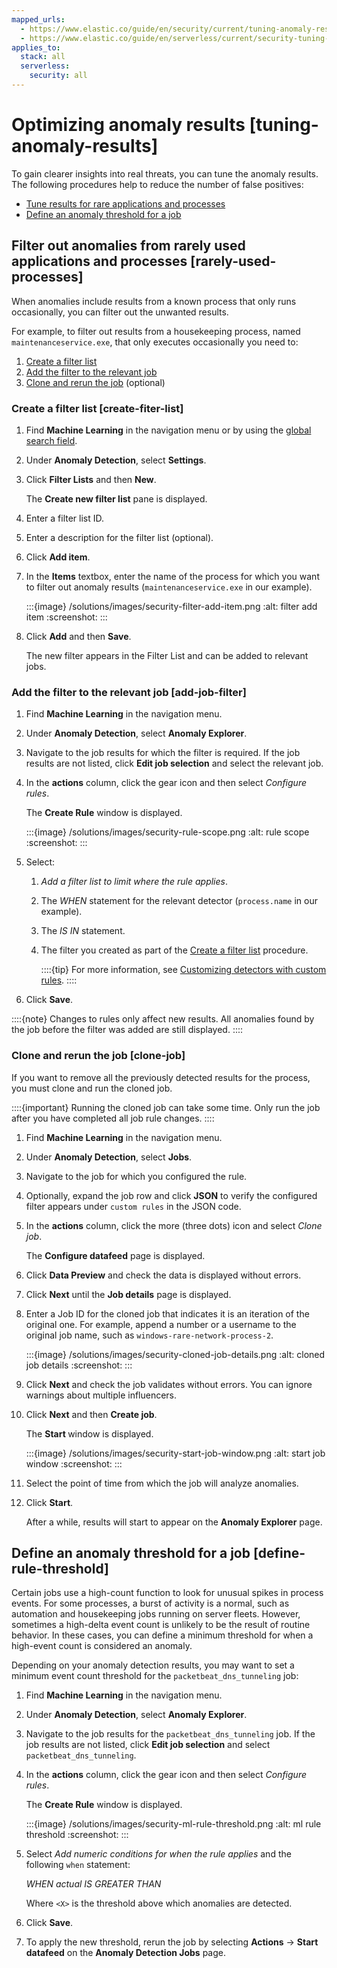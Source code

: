 ```yaml
---
mapped_urls:
  - https://www.elastic.co/guide/en/security/current/tuning-anomaly-results.html
  - https://www.elastic.co/guide/en/serverless/current/security-tuning-anomaly-results.html
applies_to:
  stack: all
  serverless:
    security: all
---
```


# Optimizing anomaly results [tuning-anomaly-results]

To gain clearer insights into real threats, you can tune the anomaly results. The following procedures help to reduce the number of false positives:

* [Tune results for rare applications and processes](#rarely-used-processes)
* [Define an anomaly threshold for a job](#define-rule-threshold)


## Filter out anomalies from rarely used applications and processes [rarely-used-processes]

When anomalies include results from a known process that only runs occasionally, you can filter out the unwanted results.

For example, to filter out results from a housekeeping process, named `maintenanceservice.exe`, that only executes occasionally you need to:

1. [Create a filter list](#create-fiter-list)
2. [Add the filter to the relevant job](#add-job-filter)
3. [Clone and rerun the job](#clone-job) (optional)


### Create a filter list [create-fiter-list]

1. Find **Machine Learning** in the navigation menu or by using the [global search field](/explore-analyze/find-and-organize/find-apps-and-objects.md).
2. Under **Anomaly Detection**, select **Settings**.
3. Click **Filter Lists** and then **New**.

    The **Create new filter list** pane is displayed.

4. Enter a filter list ID.
5. Enter a description for the filter list (optional).
6. Click **Add item**.
7. In the **Items** textbox, enter the name of the process for which you want to filter out anomaly results (`maintenanceservice.exe` in our example).

    :::{image} /solutions/images/security-filter-add-item.png
    :alt: filter add item
    :screenshot:
    :::

8. Click **Add** and then **Save**.

    The new filter appears in the Filter List and can be added to relevant jobs.



### Add the filter to the relevant job [add-job-filter]

1. Find **Machine Learning** in the navigation menu.
2. Under **Anomaly Detection**, select **Anomaly Explorer**.
3. Navigate to the job results for which the filter is required. If the job results are not listed, click **Edit job selection** and select the relevant job.
4. In the **actions** column, click the gear icon and then select *Configure rules*.

    The **Create Rule** window is displayed.

    :::{image} /solutions/images/security-rule-scope.png
    :alt: rule scope
    :screenshot:
    :::

5. Select:

    1. *Add a filter list to limit where the rule applies*.
    2. The *WHEN* statement for the relevant detector (`process.name` in our example).
    3. The *IS IN* statement.
    4. The filter you created as part of the [Create a filter list](#create-fiter-list) procedure.

        ::::{tip}
        For more information, see [Customizing detectors with custom rules](../../../explore-analyze/machine-learning/anomaly-detection/ml-configuring-detector-custom-rules.md).
        ::::

6. Click **Save**.

::::{note}
Changes to rules only affect new results. All anomalies found by the job before the filter was added are still displayed.
::::



### Clone and rerun the job [clone-job]

If you want to remove all the previously detected results for the process, you must clone and run the cloned job.

::::{important}
Running the cloned job can take some time. Only run the job after you have completed all job rule changes.
::::


1. Find **Machine Learning** in the navigation menu.
2. Under **Anomaly Detection**, select **Jobs**.
3. Navigate to the job for which you configured the rule.
4. Optionally, expand the job row and click **JSON** to verify the configured filter appears under `custom rules` in the JSON code.
5. In the **actions** column, click the more (three dots) icon and select *Clone job*.

    The **Configure datafeed** page is displayed.

6. Click **Data Preview** and check the data is displayed without errors.
7. Click **Next** until the **Job details** page is displayed.
8. Enter a Job ID for the cloned job that indicates it is an iteration of the original one. For example, append a number or a username to the original job name, such as `windows-rare-network-process-2`.

    :::{image} /solutions/images/security-cloned-job-details.png
    :alt: cloned job details
    :screenshot:
    :::

9. Click **Next** and check the job validates without errors. You can ignore warnings about multiple influencers.
10. Click **Next** and then **Create job**.

    The **Start <job name>** window is displayed.

    :::{image} /solutions/images/security-start-job-window.png
    :alt: start job window
    :screenshot:
    :::

11. Select the point of time from which the job will analyze anomalies.
12. Click **Start**.

    After a while, results will start to appear on the **Anomaly Explorer** page.



## Define an anomaly threshold for a job [define-rule-threshold]

Certain jobs use a high-count function to look for unusual spikes in process events. For some processes, a burst of activity is a normal, such as automation and housekeeping jobs running on server fleets. However, sometimes a high-delta event count is unlikely to be the result of routine behavior. In these cases, you can define a minimum threshold for when a high-event count is considered an anomaly.

Depending on your anomaly detection results, you may want to set a minimum event count threshold for the `packetbeat_dns_tunneling` job:

1. Find **Machine Learning** in the navigation menu.
2. Under **Anomaly Detection**, select **Anomaly Explorer**.
3. Navigate to the job results for the `packetbeat_dns_tunneling` job. If the job results are not listed, click **Edit job selection** and select `packetbeat_dns_tunneling`.
4. In the **actions** column, click the gear icon and then select *Configure rules*.

    The **Create Rule** window is displayed.

    :::{image} /solutions/images/security-ml-rule-threshold.png
    :alt: ml rule threshold
    :screenshot:
    :::

5. Select *Add numeric conditions for when the rule applies* and the following `when` statement:

    *WHEN actual IS GREATER THAN <X>*

    Where `<X>` is the threshold above which anomalies are detected.

6. Click **Save**.
7. To apply the new threshold, rerun the job by selecting **Actions** → **Start datafeed** on the **Anomaly Detection Jobs** page.

